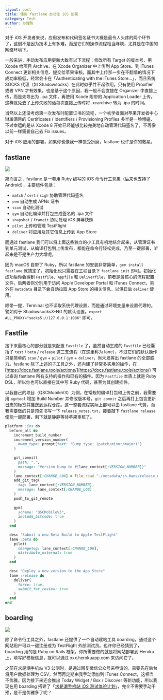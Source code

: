```yaml
---
layout: post
title: 使用 fastlane 自动化 iOS 部署
category: Tech
author: 孙耀珠
---
```


对于 iOS 开发者来说，应用发布和代码签名证书大概是最令人头疼的两个环节了，这倒不是因为技术上有多难，而是它们的操作流程相当麻烦，尤其是在中国的网络环境下。

一般来讲，手动发布应用更新大致有以下流程：修改所有 Target 的版本号、用 Xcode 给项目 Archive、在 Xcode Organizer 中上传到 App Store、到 iTunes Connect 更新相关信息、提交给苹果审核。而其中上传那一步在不翻墙的情况下成功率极低，经常会卡在「Authenticating with the iTunes Store…」，而且系统 SOCKS 代理（如 Shadowsocks）在此时似乎并不起作用，只有使用 Proxifier 或者 VPN 才有效果。也是基于这个原因，我一般不会直接在 Organizer 中直接上传，而是先导出为 .ipa 文件，再使用 Xcode 附带的 Application Loader 上传，这样就免去了上传失败的话每次直接上传时将 .xcarchive 转为 .ipa 的时间。

当然以上还没考虑第一次发布时配置证书的流程，一个初学者面对苹果开发者中心琳琅满目的 Certificates / Identifiers / Provisioning Profiles 多半是一脸懵逼，不过幸运的是从 Xcode 8 开始已经能够比较完美地自动管理代码签名了，不再像以前一样需要自己去 Fix issues。

对于 iOS 应用的部署，如果你也像我一样饱受折磨，fastlane 也许是你的救星。

<!--more-->

## fastlane

![](https://raw.githubusercontent.com/fastlane/fastlane/master/fastlane/assets/fastlane_text.png)

简而言之，fastlane 是一套用 Ruby 编写的 iOS 命令行工具集（后来也支持了 Android），主要组件包括：

- `match` / `cert` / `sigh` 协助管理代码签名
- `pem` 自动生成 APNs 证书
- `scan` 自动化测试
- `gym` 自动化编译并打包生成签名的 .ipa 文件
- `snapshot` / `frameit` 协助处理 iOS 屏幕快照
- `pilot` 上传和管理 TestFlight
- `deliver` 将应用及其它信息上传到 App Store


而通过 fastlane 我们可以将上面这些独立的小工具有机地结合起来，从管理证书到单元测试，从编译打包到上传发布，都能在命令行轻松完成，乃至一键部署，听起来是不是生产力大增呢。

因为 macOS 自带了 Ruby，所以 fastlane 的安装非常简单，`gem install fastlane` 就搞定了，初始化也只需要在工程目录下 `fastlane init` 即可。初始化成功后你会得到 `Fastfile`、`Appfile` 和 `Deliverfile`，前者是最核心的流程配置文件，后两者则分别用于访问 Apple Developer Portal 和 iTunes Connect，另外在 `metadata` 目录下会自动拉取 App Store 的相关信息，以供日后 `deliver` 使用。

顺带一提，Terminal 也不读取系统代理设置，而是通过环境变量来设置代理的。譬如对于 ShadowsocksX-NG 的默认设置，`export ALL_PROXY="socks5://127.0.0.1:1086"` 即可。

## Fastfile

接下来最核心的部分就是来配置 `Fastfile` 了，虽然自动生成的 `Fastfile` 已经囊括了 `test` / `beta` / `release` 这三支流程（在这里称为 lane），不过它们的默认操作只是简单的 `scan`  / `gym` + `pilot` / `gym` + `deliver`，尚未发挥出 fastlane 的全部威力。fastlane 除了上述的子工具之外，还内建了非常多实用的操作，在 [https://docs.fastlane.tools/actions/](https://docs.fastlane.tools/actions/) 可以查询 fastlane 所有支持的操作和已有的插件。因为 `Fastfile` 本质上就是 Ruby DSL，所以你也可以直接在其中写 Ruby 代码，甚至为其创建插件。

以我自己的项目（QSCMobileV3）为例，在常规的编译打包和上传之前，我需要用 `agvtool` 增加 Build Number 并修改版本号，`git commit` 之后再打上包含更新日志的标签并推送到远程仓库。这一整套流程实际上都可以由 fastlane 代劳，而我需要做的只是预先书写一下 `release_notes.txt`，接着敲下 `fastlane release` 便能一键部署，剩下就是静静等待苹果审核了。

```ruby
platform :ios do
  before_all do
    increment_build_number
    increment_version_number(
      bump_type: prompt(text: "Bump type: (patch/minor/major)")
    )
    
    git_commit(
      path: ".",
      message: "Version bump to #{lane_context[:VERSION_NUMBER]}"
    )
    lane_context[:CHANGE_LOG] = File.read "./metadata/zh-Hans/release_notes.txt"
    add_git_tag(
      tag: lane_context[:VERSION_NUMBER],
      message: lane_context[:CHANGE_LOG]
    )
    push_to_git_remote
    
    gym(
      scheme: "QSCMobileV3",
      include_bitcode: true
    )
  end
  
  desc "Submit a new Beta Build to Apple TestFlight"
  lane :beta do
    pilot(
      changelog: lane_context[:CHANGE_LOG],
      distribute_external: true
    )
  end
  
  desc "Deploy a new version to the App Store"
  lane :release do
    deliver(
      force: true,
      submit_for_review: true
    )
  end
end
```

## boarding

![](https://raw.githubusercontent.com/fastlane/boarding/master/assets/BoardingHuge.png)

除了命令行工具之外，fastlane 还提供了一个自动建站工具 boarding，通过这个网站用户可以一键注册成为 TestFlight 外部测试员。也许你已经猜到了，boarding 用的是 Ruby on Rails 框架，你所需要做的就是将网站部署到 Heroku 上，填写好模板信息，就可以通过 xxx.herokuapp.com 来访问它了。

之前在求是潮手机站 V3 公测时，是通过回复微信公众号来申请的，需要先在后台将用户数据处理为 CSV，然而再定期由我手动添加到 iTunes Connect，这相当不优雅。因为接下来还会推出 Today Widget / Box / Discover 等新功能，所以我现在用 boarding 搭建了「[求是潮手机站 iOS 测试体验计划](https://ios.zjuqsc.com)」，完全不需要手动干预，是不是优雅多了呢？